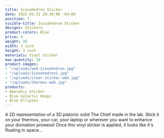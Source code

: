 ```yaml
---
title: Icosahedron Sticker
date: 2022-03-31 20:39:00 -04:00
position: 7
visible-title: Icosahedron Sticker
designs: Stickers
product-colors: Blue
price: 4
weight: 20
width: 3 inch
height: 3 inch
materials: Vinyl sticker
max-quantity: 10
product-images:
- "/uploads/web-Icosehedron.jpg"
- "/uploads/Icosehedron2.jpg"
- "/uploads/clear-sticker-web.jpg"
- "/uploads/thermos-web.jpg"
products:
- Amorphic Sticker
- Blue Galactic Hoops
- Blue Ellipses
---
```


A 2D representation of a 3D platonic solid The Chief made in the lab. Stick it on your thermos, your car, your laptop or wherever you want to enhance your divination prowess! Once this vinyl sticker is applied, it looks like it's floating in space... 